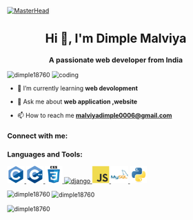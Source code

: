 [![MasterHead](https://1.bp.blogspot....​)](https://rishavchanda.io)

<h1 align="center">Hi 👋, I'm Dimple Malviya</h1>
<h3 align="center">A passionate web developer from India</h3>

<img align="right" alt="coding"  width="400" src="https://tenor.com/view/coding-gif-4706460855862906629">

<p align="left"> <img src="https://komarev.com/ghpvc/?username=dimple18760&label=Profile%20views&color=0e75b6&style=flat" alt="dimple18760" /> </p>

- 🌱 I’m currently learning **web devolopment**

- 💬 Ask me about **web application ,website**

- 📫 How to reach me **malviyadimple0006@gmail.com**

<h3 align="left">Connect with me:</h3>
<p align="left">
</p>

<h3 align="left">Languages and Tools:</h3>
<p align="left"> <a href="https://www.cprogramming.com/" target="_blank" rel="noreferrer"> <img src="https://raw.githubusercontent.com/devicons/devicon/master/icons/c/c-original.svg" alt="c" width="40" height="40"/> </a> <a href="https://www.w3schools.com/cpp/" target="_blank" rel="noreferrer"> <img src="https://raw.githubusercontent.com/devicons/devicon/master/icons/cplusplus/cplusplus-original.svg" alt="cplusplus" width="40" height="40"/> </a> <a href="https://www.w3schools.com/css/" target="_blank" rel="noreferrer"> <img src="https://raw.githubusercontent.com/devicons/devicon/master/icons/css3/css3-original-wordmark.svg" alt="css3" width="40" height="40"/> </a> <a href="https://www.djangoproject.com/" target="_blank" rel="noreferrer"> <img src="https://cdn.worldvectorlogo.com/logos/django.svg" alt="django" width="40" height="40"/> </a> <a href="https://developer.mozilla.org/en-US/docs/Web/JavaScript" target="_blank" rel="noreferrer"> <img src="https://raw.githubusercontent.com/devicons/devicon/master/icons/javascript/javascript-original.svg" alt="javascript" width="40" height="40"/> </a> <a href="https://www.mysql.com/" target="_blank" rel="noreferrer"> <img src="https://raw.githubusercontent.com/devicons/devicon/master/icons/mysql/mysql-original-wordmark.svg" alt="mysql" width="40" height="40"/> </a> <a href="https://www.python.org" target="_blank" rel="noreferrer"> <img src="https://raw.githubusercontent.com/devicons/devicon/master/icons/python/python-original.svg" alt="python" width="40" height="40"/> </a> </p>

<p><img align="left" src="https://github-readme-stats.vercel.app/api/top-langs?username=dimple18760&show_icons=true&locale=en&layout=compact" alt="dimple18760" /></p>

<p>&nbsp;<img align="center" src="https://github-readme-stats.vercel.app/api?username=dimple18760&show_icons=true&locale=en" alt="dimple18760" /></p>

<p><img align="center" src="https://github-readme-streak-stats.herokuapp.com/?user=dimple18760&" alt="dimple18760" /></p>
